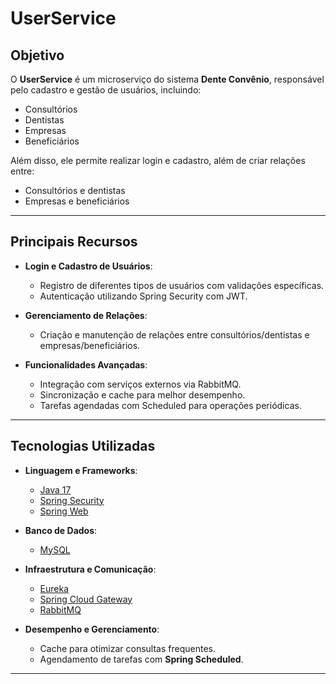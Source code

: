 # UserService

## Objetivo
O **UserService** é um microserviço do sistema **Dente Convênio**, responsável pelo cadastro e gestão de usuários, incluindo:
- Consultórios
- Dentistas
- Empresas
- Beneficiários

Além disso, ele permite realizar login e cadastro, além de criar relações entre:
- Consultórios e dentistas
- Empresas e beneficiários

---

## Principais Recursos
- **Login e Cadastro de Usuários**:
  - Registro de diferentes tipos de usuários com validações específicas.
  - Autenticação utilizando Spring Security com JWT.

- **Gerenciamento de Relações**:
  - Criação e manutenção de relações entre consultórios/dentistas e empresas/beneficiários.

- **Funcionalidades Avançadas**:
  - Integração com serviços externos via RabbitMQ.
  - Sincronização e cache para melhor desempenho.
  - Tarefas agendadas com Scheduled para operações periódicas.

---

## Tecnologias Utilizadas
- **Linguagem e Frameworks**:
  - [Java 17](https://www.oracle.com/java/technologies/javase-jdk17-downloads.html)
  - [Spring Security](https://spring.io/projects/spring-security)
  - [Spring Web](https://spring.io/projects/spring-framework)

- **Banco de Dados**:
  - [MySQL](https://www.mysql.com/)

- **Infraestrutura e Comunicação**:
  - [Eureka](https://spring.io/projects/spring-cloud-netflix)
  - [Spring Cloud Gateway](https://spring.io/projects/spring-cloud-gateway)
  - [RabbitMQ](https://www.rabbitmq.com/)

- **Desempenho e Gerenciamento**:
  - Cache para otimizar consultas frequentes.
  - Agendamento de tarefas com **Spring Scheduled**.

---

